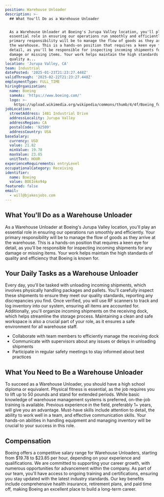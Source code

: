 ```yaml
---
position: Warehouse Unloader
description: >-
  ## What You'll Do as a Warehouse Unloader


  As a Warehouse Unloader at Boeing's Jurupa Valley location, you'll play an
  essential role in ensuring our operations run smoothly and efficiently. Your
  primary responsibility will be to manage the flow of goods as they arrive at
  the warehouse. This is a hands-on position that requires a keen eye for
  detail, as you'll be responsible for inspecting incoming shipments for any
  damage or missing items. Your work helps maintain the high standards of
  quality a...
location: 'Jurupa Valley, CA'
team: Industrial
datePosted: '2025-01-23T21:23:27.448Z'
validThrough: '2025-02-22T21:23:27.448Z'
employmentType: FULL_TIME
hiringOrganization:
  name: Boeing
  sameAs: 'https://www.boeing.com/'
  logo: >-
    https://upload.wikimedia.org/wikipedia/commons/thumb/4/4f/Boeing_full_logo.svg/2560px-Boeing_full_logo.svg.png
jobLocation:
  streetAddress: 1481 Industrial Drive
  addressLocality: Jurupa Valley
  addressRegion: CA
  postalCode: '92509'
  addressCountry: USA
baseSalary:
  currency: USD
  value: 21.82
  minValue: 19.78
  maxValue: 23.85
  unitText: HOUR
experienceRequirements: entryLevel
occupationalCategory: Receiving
identifier:
  name: Boeing
  value: BOEIoko94p
featured: false
email:
  - will@bjakesjobs.com
---
```




## What You'll Do as a Warehouse Unloader

As a Warehouse Unloader at Boeing's Jurupa Valley location, you'll play an essential role in ensuring our operations run smoothly and efficiently. Your primary responsibility will be to manage the flow of goods as they arrive at the warehouse. This is a hands-on position that requires a keen eye for detail, as you'll be responsible for inspecting incoming shipments for any damage or missing items. Your work helps maintain the high standards of quality and efficiency that Boeing is known for.

## Your Daily Tasks as a Warehouse Unloader

Every day, you'll be tasked with unloading incoming shipments, which involves physically handling packages and pallets. You'll carefully inspect these shipments to ensure they meet our quality standards, reporting any discrepancies you find. Once verified, you will use RF scanners to track and log inventory into our system, ensuring all items are accounted for. Additionally, you'll organize incoming shipments on the receiving dock, which helps streamline the storage process. Maintaining a clean and safe workspace is also a crucial part of your role, as it ensures a safe environment for all warehouse staff.

- Collaborate with team members to efficiently manage the receiving dock
- Communicate with supervisors about any issues or delays in unloading shipments
- Participate in regular safety meetings to stay informed about best practices

## What You Need to Be a Warehouse Unloader

To succeed as a Warehouse Unloader, you should have a high school diploma or equivalent. Physical fitness is essential, as the job requires you to lift up to 50 pounds and stand for extended periods. While basic knowledge of warehouse management systems is preferred, on-the-job training is available. Previous experience in the field, preferably 1+ years, will give you an advantage. Must-have skills include attention to detail, the ability to work well in a team, and effective communication skills. Your hands-on abilities in handling equipment and managing inventory will be crucial to your success in this role.

## Compensation

Boeing offers a competitive salary range for Warehouse Unloaders, starting from $19.78 to $23.85 per hour, depending on your experience and qualifications. We are committed to supporting your career growth, with numerous opportunities for advancement within the company. As part of our team, you'll have access to ongoing training and certifications, ensuring you stay updated with the latest industry standards. Our key benefits include comprehensive health insurance, retirement plans, and paid time off, making Boeing an excellent place to build a long-term career.